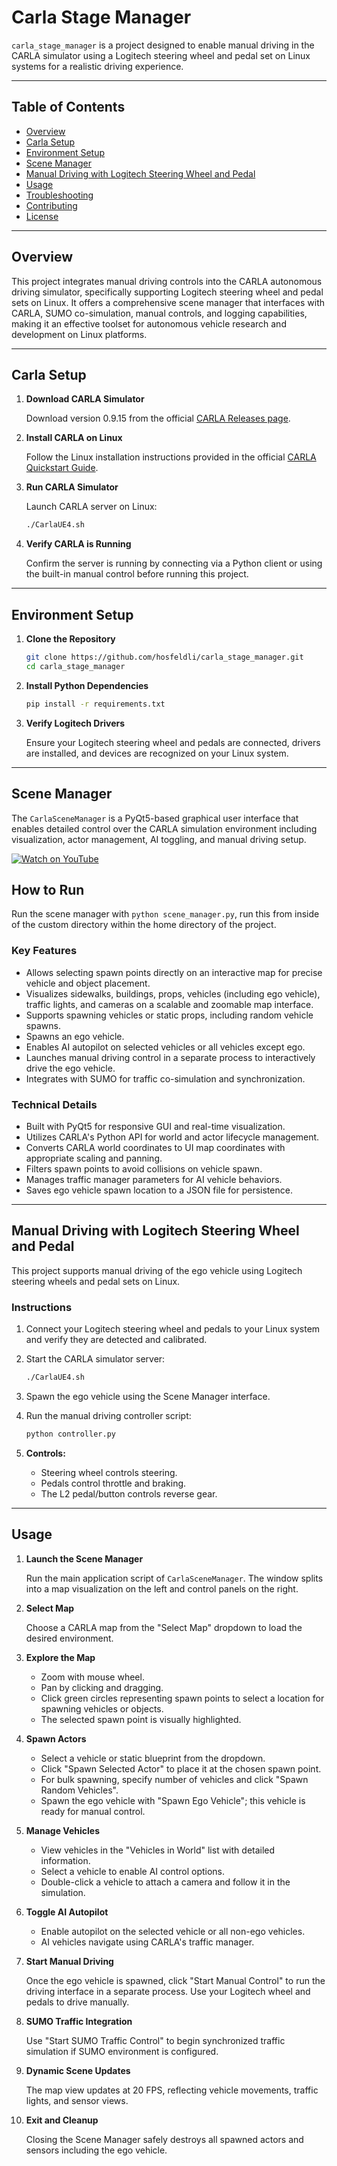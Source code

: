 # Carla Stage Manager

`carla_stage_manager` is a project designed to enable manual driving in the CARLA simulator using a Logitech steering wheel and pedal set on Linux systems for a realistic driving experience.

---

## Table of Contents

- [Overview](#overview)
- [Carla Setup](#carla-setup)
- [Environment Setup](#environment-setup)
- [Scene Manager](#scene-manager)
- [Manual Driving with Logitech Steering Wheel and Pedal](#manual-driving-with-logitech-steering-wheel-and-pedal)
- [Usage](#usage)
- [Troubleshooting](#troubleshooting)
- [Contributing](#contributing)
- [License](#license)

---

## Overview

This project integrates manual driving controls into the CARLA autonomous driving simulator, specifically supporting Logitech steering wheel and pedal sets on Linux. It offers a comprehensive scene manager that interfaces with CARLA, SUMO co-simulation, manual controls, and logging capabilities, making it an effective toolset for autonomous vehicle research and development on Linux platforms.

---

## Carla Setup

1. **Download CARLA Simulator**

   Download version 0.9.15 from the official [CARLA Releases page](https://github.com/carla-simulator/carla/releases).

2. **Install CARLA on Linux**

   Follow the Linux installation instructions provided in the official [CARLA Quickstart Guide](https://carla.readthedocs.io/en/latest/start_quickstart/).

3. **Run CARLA Simulator**

   Launch CARLA server on Linux:

   ```bash
   ./CarlaUE4.sh
   ```

4. **Verify CARLA is Running**

   Confirm the server is running by connecting via a Python client or using the built-in manual control before running this project.

---

## Environment Setup

1. **Clone the Repository**

   ```bash
   git clone https://github.com/hosfeldli/carla_stage_manager.git
   cd carla_stage_manager
   ```

2. **Install Python Dependencies**

   ```bash
   pip install -r requirements.txt
   ```

3. **Verify Logitech Drivers**

   Ensure your Logitech steering wheel and pedals are connected, drivers are installed, and devices are recognized on your Linux system.

---

## Scene Manager

The `CarlaSceneManager` is a PyQt5-based graphical user interface that enables detailed control over the CARLA simulation environment including visualization, actor management, AI toggling, and manual driving setup.

[![Watch on YouTube](https://img.youtube.com/vi/H2guuxdLKOw/maxresdefault.jpg)](https://youtu.be/H2guuxdLKOw)




## How to Run

Run the scene manager with `python scene_manager.py`, run this from inside of the custom directory within the home directory of the project.

### Key Features

- Allows selecting spawn points directly on an interactive map for precise vehicle and object placement.
- Visualizes sidewalks, buildings, props, vehicles (including ego vehicle), traffic lights, and cameras on a scalable and zoomable map interface.
- Supports spawning vehicles or static props, including random vehicle spawns.
- Spawns an ego vehicle.
- Enables AI autopilot on selected vehicles or all vehicles except ego.
- Launches manual driving control in a separate process to interactively drive the ego vehicle.
- Integrates with SUMO for traffic co-simulation and synchronization.

### Technical Details

- Built with PyQt5 for responsive GUI and real-time visualization.
- Utilizes CARLA's Python API for world and actor lifecycle management.
- Converts CARLA world coordinates to UI map coordinates with appropriate scaling and panning.
- Filters spawn points to avoid collisions on vehicle spawn.
- Manages traffic manager parameters for AI vehicle behaviors.
- Saves ego vehicle spawn location to a JSON file for persistence.

---

## Manual Driving with Logitech Steering Wheel and Pedal

This project supports manual driving of the ego vehicle using Logitech steering wheels and pedal sets on Linux.

### Instructions

1. Connect your Logitech steering wheel and pedals to your Linux system and verify they are detected and calibrated.

2. Start the CARLA simulator server:

   ```bash
   ./CarlaUE4.sh
   ```

3. Spawn the ego vehicle using the Scene Manager interface.

4. Run the manual driving controller script:

   ```bash
   python controller.py
   ```

5. **Controls:**

   - Steering wheel controls steering.
   - Pedals control throttle and braking.
   - The L2 pedal/button controls reverse gear.

---

## Usage

1. **Launch the Scene Manager**

   Run the main application script of `CarlaSceneManager`. The window splits into a map visualization on the left and control panels on the right.

2. **Select Map**

   Choose a CARLA map from the "Select Map" dropdown to load the desired environment.

3. **Explore the Map**

   - Zoom with mouse wheel.
   - Pan by clicking and dragging.
   - Click green circles representing spawn points to select a location for spawning vehicles or objects.
   - The selected spawn point is visually highlighted.

4. **Spawn Actors**

   - Select a vehicle or static blueprint from the dropdown.
   - Click "Spawn Selected Actor" to place it at the chosen spawn point.
   - For bulk spawning, specify number of vehicles and click "Spawn Random Vehicles".
   - Spawn the ego vehicle with "Spawn Ego Vehicle"; this vehicle is ready for manual control.

5. **Manage Vehicles**

   - View vehicles in the "Vehicles in World" list with detailed information.
   - Select a vehicle to enable AI control options.
   - Double-click a vehicle to attach a camera and follow it in the simulation.

6. **Toggle AI Autopilot**

   - Enable autopilot on the selected vehicle or all non-ego vehicles.
   - AI vehicles navigate using CARLA's traffic manager.

7. **Start Manual Driving**

   Once the ego vehicle is spawned, click "Start Manual Control" to run the driving interface in a separate process. Use your Logitech wheel and pedals to drive manually.

8. **SUMO Traffic Integration**

   Use "Start SUMO Traffic Control" to begin synchronized traffic simulation if SUMO environment is configured.

9. **Dynamic Scene Updates**

   The map view updates at 20 FPS, reflecting vehicle movements, traffic lights, and sensor views.

10. **Exit and Cleanup**

    Closing the Scene Manager safely destroys all spawned actors and sensors including the ego vehicle.



